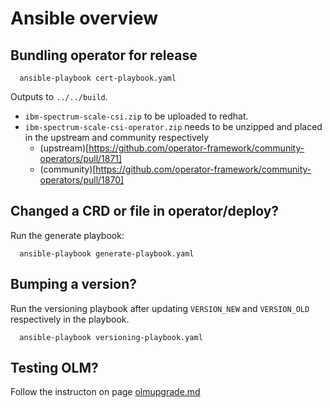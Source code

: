 # Ansible overview

## Bundling operator for release

```
  ansible-playbook cert-playbook.yaml
```
Outputs to `../../build`.

 * `ibm-spectrum-scale-csi.zip` to be uploaded to redhat.
 * `ibm-spectrum-scale-csi-operator.zip` needs to be unzipped and placed in the upstream and community respectively
   * (upstream)[https://github.com/operator-framework/community-operators/pull/1871]
   * (community)[https://github.com/operator-framework/community-operators/pull/1870]

## Changed a CRD or file in operator/deploy?
Run the generate playbook:

```
  ansible-playbook generate-playbook.yaml
```

## Bumping a version?
Run the versioning playbook after updating `VERSION_NEW` and `VERSION_OLD` respectively in the playbook.

```
  ansible-playbook versioning-playbook.yaml
```

## Testing OLM? 

Follow the instructon on page [olmupgrade.md](./olmupgrade.md)
